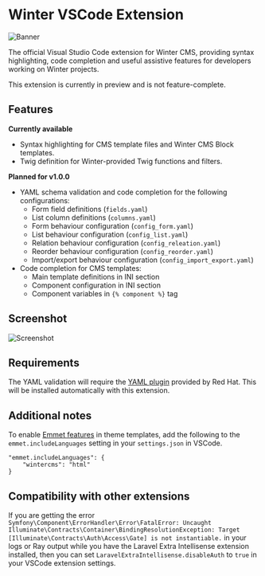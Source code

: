 # Winter VSCode Extension

![Banner](https://github.com/wintercms/vscode-extension/raw/main/assets/banner.png?raw=true)

The official Visual Studio Code extension for Winter CMS, providing syntax highlighting, code completion and useful assistive features for developers working on Winter projects.

This extension is currently in preview and is not feature-complete.

## Features

**Currently available**

- Syntax highlighting for CMS template files and Winter CMS Block templates.
- Twig definition for Winter-provided Twig functions and filters.

**Planned for v1.0.0**

- YAML schema validation and code completion for the following configurations:
    - Form field definitions (`fields.yaml`)
    - List column definitions (`columns.yaml`)
    - Form behaviour configuration (`config_form.yaml`)
    - List behaviour configuration (`config_list.yaml`)
    - Relation behaviour configuration (`config_releation.yaml`)
    - Reorder behaviour configuration (`config_reorder.yaml`)
    - Import/export behaviour configuration (`config_import_export.yaml`)
- Code completion for CMS templates:
    - Main template definitions in INI section
    - Component configuration in INI section
    - Component variables in `{% component %}` tag

## Screenshot

![Screenshot](https://github.com/wintercms/vscode-extension/raw/main/assets/screenshot.png?raw=true)

## Requirements

The YAML validation will require the [YAML plugin](https://marketplace.visualstudio.com/items?itemName=redhat.vscode-yaml) provided by Red Hat. This will be installed automatically with this extension.

## Additional notes

To enable [Emmet features](https://docs.emmet.io/) in theme templates, add the following to the `emmet.includeLanguages` setting in your `settings.json` in VSCode.

```
"emmet.includeLanguages": {
    "wintercms": "html"
}
```

## Compatibility with other extensions

If you are getting the error `Symfony\Component\ErrorHandler\Error\FatalError: Uncaught Illuminate\Contracts\Container\BindingResolutionException: Target [Illuminate\Contracts\Auth\Access\Gate] is not instantiable.` in your logs or Ray output while you have the Laravel Extra Intellisense extension installed, then you can set `LaravelExtraIntellisense.disableAuth` to `true` in your VSCode extension settings.
